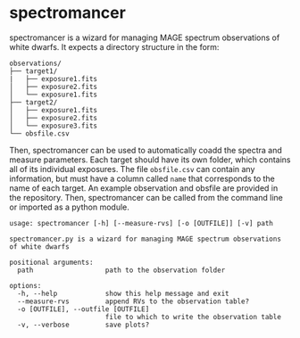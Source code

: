 # spectromancer
spectromancer is a wizard for managing MAGE spectrum observations of white dwarfs. It expects a directory structure in the form:
```
observations/
├── target1/
|   ├── exposure1.fits
│   ├── exposure2.fits
│   └── exposure1.fits
├── target2/
│   ├── exposure1.fits
│   ├── exposure2.fits
│   └── exposure3.fits
└── obsfile.csv
```
Then, spectromancer can be used to automatically coadd the spectra and measure parameters. Each target should have its own folder, which contains all of its individual exposures. The file `obsfile.csv` can contain any information, but must have a column called `name` that corresponds to the name of each target. An example observation and obsfile are provided in the repository. Then, spectromancer can be called from the command line or imported as a python module.

```
usage: spectromancer [-h] [--measure-rvs] [-o [OUTFILE]] [-v] path

spectromancer.py is a wizard for managing MAGE spectrum observations of white dwarfs

positional arguments:
  path                  path to the observation folder

options:
  -h, --help            show this help message and exit
  --measure-rvs         append RVs to the observation table?
  -o [OUTFILE], --outfile [OUTFILE]
                        file to which to write the observation table
  -v, --verbose         save plots?
```